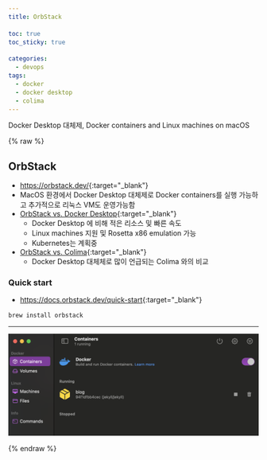 ```yaml
---
title: OrbStack

toc: true
toc_sticky: true

categories:
  - devops
tags:
  - docker
  - docker desktop
  - colima
---
```

 
Docker Desktop 대체제, Docker containers and Linux machines on macOS

{% raw %}

## OrbStack
- <https://orbstack.dev/>{:target="_blank"}
- MacOS 환경에서 Docker Desktop 대체제로 Docker containers를 실행 가능하고 추가적으로 리눅스 VM도 운영가능함
- [OrbStack vs. Docker Desktop](https://docs.orbstack.dev/compare/docker-desktop){:target="_blank"}
  - Docker Desktop 에 비해 적은 리소스 및 빠른 속도 
  - Linux machines 지원 및 Rosetta x86 emulation 가능 
  - Kubernetes는 계획중 
- [OrbStack vs. Colima](https://docs.orbstack.dev/compare/colima){:target="_blank"}
  - Docker Desktop 대체체로 많이 언급되는 Colima 와의 비교 


### Quick start
- <https://docs.orbstack.dev/quick-start>{:target="_blank"}

```sh
brew install orbstack
```


---

![](/images/2023-04-26-10-38-57.png)



{% endraw %}
